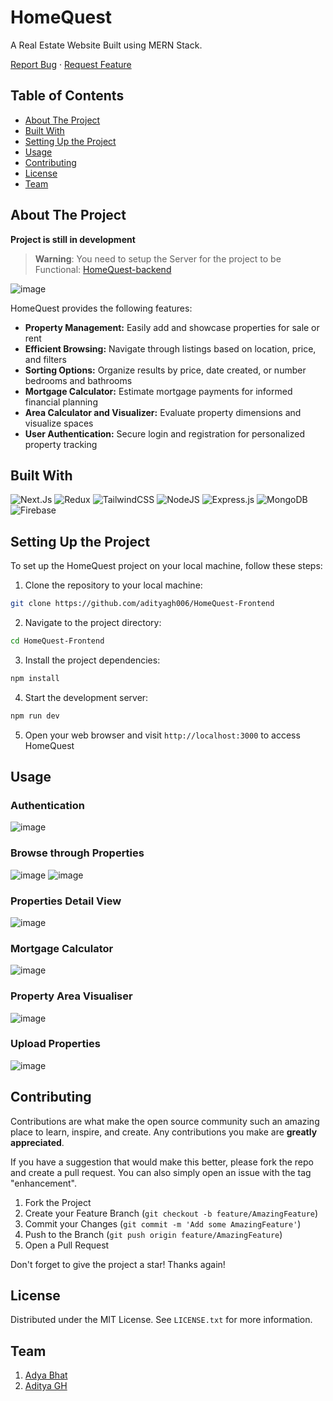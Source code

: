 # HomeQuest
A Real Estate Website Built using MERN Stack.

[Report Bug](https://github.com/adityagh006/HomeQuest-Frontend/issues) · [Request Feature](https://github.com/adityagh006/HomeQuest-Frontend/issues)

## Table of Contents
- [About The Project](#about-the-project)
- [Built With](#built-with)
- [Setting Up the Project](#setting-up-the-project)
- [Usage](#usage)
- [Contributing](#contributing)
- [License](#license)
- [Team](#team)

## About The Project

**Project is still in development**

> **Warning**: You need to setup the Server for the project to be Functional: [HomeQuest-backend](https://github.com/adityagh006/HomeQuest-backend)

![image](https://github.com/adityagh006/HomeQuest-Frontend/assets/114090255/205a26b1-a5d9-420d-9dfd-80badc5befb5)

HomeQuest provides the following features:
- **Property Management:** Easily add and showcase properties for sale or rent
- **Efficient Browsing:** Navigate through listings based on location, price, and filters
- **Sorting Options:** Organize results by price, date created, or number bedrooms and bathrooms
- **Mortgage Calculator:** Estimate mortgage payments for informed financial planning
- **Area Calculator and Visualizer:** Evaluate property dimensions and visualize spaces
- **User Authentication:** Secure login and registration for personalized property tracking

## Built With

![Next.Js](https://img.shields.io/badge/next.js-000000?style=for-the-badge&logo=nextdotjs&logoColor=white)
![Redux](https://img.shields.io/badge/redux-%23593d88.svg?style=for-the-badge&logo=redux&logoColor=white)
![TailwindCSS](https://img.shields.io/badge/tailwindcss-%2338B2AC.svg?style=for-the-badge&logo=tailwind-css&logoColor=white)
![NodeJS](https://img.shields.io/badge/node.js-6DA55F?style=for-the-badge&logo=node.js&logoColor=white)
![Express.js](https://img.shields.io/badge/express.js-%23404d59.svg?style=for-the-badge&logo=express&logoColor=%2361DAFB)
![MongoDB](https://img.shields.io/badge/MongoDB-%234ea94b.svg?style=for-the-badge&logo=mongodb&logoColor=white)
![Firebase](https://img.shields.io/badge/Firebase-039BE5?style=for-the-badge&logo=Firebase&logoColor=white)

## Setting Up the Project

To set up the HomeQuest project on your local machine, follow these steps:

1. Clone the repository to your local machine:
```bash
git clone https://github.com/adityagh006/HomeQuest-Frontend
```

2. Navigate to the project directory:
```bash
cd HomeQuest-Frontend
```

3. Install the project dependencies:
```bash
npm install
```

4. Start the development server:
```bash
npm run dev
```

5. Open your web browser and visit `http://localhost:3000` to access HomeQuest

## Usage

### Authentication
![image](https://github.com/adityagh006/HomeQuest-Frontend/assets/114090255/2ad17cb8-3309-477f-bcee-e75dff4fe002)

### Browse through Properties
![image](https://github.com/adityagh006/HomeQuest-Frontend/assets/114090255/97a8ee33-7e60-43d8-9432-8e0c460e1e4f)
![image](https://github.com/adityagh006/HomeQuest-Frontend/assets/114090255/aeb78a35-4234-4585-a33d-a5fdb0223508)

### Properties Detail View
![image](https://github.com/adityagh006/HomeQuest-Frontend/assets/114090255/d3f29124-8a6c-4552-80be-37f035ca30c7)

### Mortgage Calculator
![image](https://github.com/adityagh006/HomeQuest-Frontend/assets/114090255/8fdbfae0-34b1-47b1-b970-e6f7f0026e43)

### Property Area Visualiser
![image](https://github.com/adityagh006/HomeQuest-Frontend/assets/114090255/9d628429-7fdf-403a-bc0b-dd1691dd1097)

### Upload Properties
![image](https://github.com/adityagh006/HomeQuest-Frontend/assets/114090255/392afd33-0016-4138-ad00-cc35cfc1250e)

## Contributing

Contributions are what make the open source community such an amazing place to learn, inspire, and create. Any contributions you make are **greatly appreciated**.

If you have a suggestion that would make this better, please fork the repo and create a pull request. You can also simply open an issue with the tag "enhancement".

1. Fork the Project
2. Create your Feature Branch (`git checkout -b feature/AmazingFeature`)
3. Commit your Changes (`git commit -m 'Add some AmazingFeature'`)
4. Push to the Branch (`git push origin feature/AmazingFeature`)
5. Open a Pull Request

Don't forget to give the project a star! Thanks again!

## License

Distributed under the MIT License. See `LICENSE.txt` for more information.

## Team

1. [Adya Bhat](https://github.com/adyabhat)
2. [Aditya GH](https://github.com/adityagh006)

